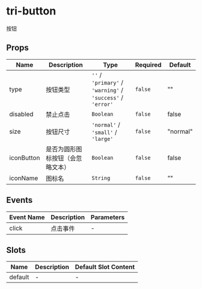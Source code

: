 # tri-button

按钮

## Props

<!-- @vuese:tri-button:props:start -->
|Name|Description|Type|Required|Default|
|---|---|---|---|---|
|type|按钮类型|`''` / `'primary'` / `'warning'` / `'success'` / `'error'`|`false`|""|
|disabled|禁止点击|`Boolean`|`false`|false|
|size|按钮尺寸|`'normal'` / `'small'` / `'large'`|`false`|"normal"|
|iconButton|是否为圆形图标按钮（会忽略文本）|`Boolean`|`false`|false|
|iconName|图标名|`String`|`false`|""|

<!-- @vuese:tri-button:props:end -->


## Events

<!-- @vuese:tri-button:events:start -->
|Event Name|Description|Parameters|
|---|---|---|
|click|点击事件|-|

<!-- @vuese:tri-button:events:end -->


## Slots

<!-- @vuese:tri-button:slots:start -->
|Name|Description|Default Slot Content|
|---|---|---|
|default|-|-|

<!-- @vuese:tri-button:slots:end -->


